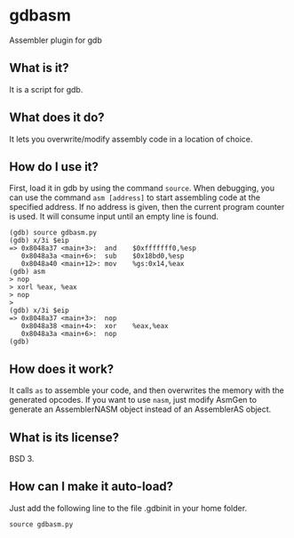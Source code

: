 # gdbasm
Assembler plugin for gdb

## What is it?
It is a script for gdb.

## What does it do?
It lets you overwrite/modify assembly code in a location of choice.

## How do I use it?
First, load it in gdb by using the command `source`.  When debugging,
you can use the command `asm [address]` to start assembling code at
the specified address. If no address is given, then the current
program counter is used.  It will consume input until an empty line is
found.

```
(gdb) source gdbasm.py
(gdb) x/3i $eip
=> 0x8048a37 <main+3>:  and    $0xfffffff0,%esp
   0x8048a3a <main+6>:  sub    $0x18bd0,%esp
   0x8048a40 <main+12>: mov    %gs:0x14,%eax
(gdb) asm
> nop
> xorl %eax, %eax
> nop
> 
(gdb) x/3i $eip
=> 0x8048a37 <main+3>:  nop
   0x8048a38 <main+4>:  xor    %eax,%eax
   0x8048a3a <main+6>:  nop
(gdb) 
```

## How does it work?
It calls `as` to assemble your code, and then overwrites the memory
with the generated opcodes. If you want to use `nasm`, just modify
AsmGen to generate an AssemblerNASM object instead of an AssemblerAS
object.

## What is its license?
BSD 3.

## How can I make it auto-load?
Just add the following line to the file .gdbinit in your home folder.

```
source gdbasm.py
```
